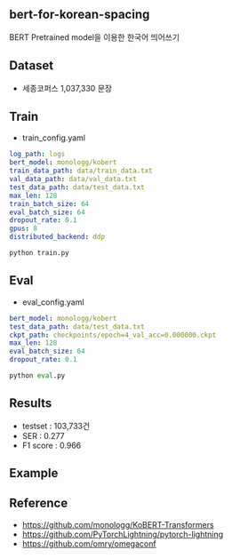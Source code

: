 ## bert-for-korean-spacing
BERT Pretrained model을 이용한 한국어 띄어쓰기

## Dataset
* 세종코퍼스 1,037,330 문장

## Train
* train_config.yaml
```yaml
log_path: logs
bert_model: monologg/kobert
train_data_path: data/train_data.txt
val_data_path: data/val_data.txt
test_data_path: data/test_data.txt
max_len: 128
train_batch_size: 64
eval_batch_size: 64
dropout_rate: 0.1
gpus: 8
distributed_backend: ddp
```

```python
python train.py
```

## Eval
* eval_config.yaml
```yaml
bert_model: monologg/kobert
test_data_path: data/test_data.txt
ckpt_path: checkpoints/epoch=4_val_acc=0.000000.ckpt
max_len: 128
eval_batch_size: 64
dropout_rate: 0.1
```

```python
python eval.py
```
## Results
* testset : 103,733건
* SER : 0.277
* F1 score : 0.966 

## Example
>

## Reference
* https://github.com/monologg/KoBERT-Transformers
* https://github.com/PyTorchLightning/pytorch-lightning
* https://github.com/omry/omegaconf
